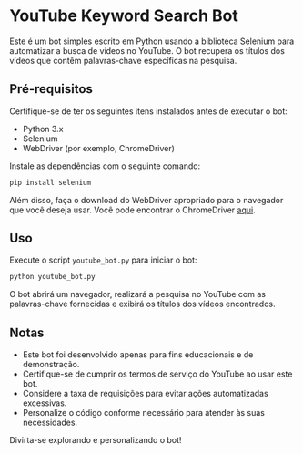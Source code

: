 # YouTube Keyword Search Bot

Este é um bot simples escrito em Python usando a biblioteca Selenium para automatizar a busca de vídeos no YouTube. O bot recupera os títulos dos vídeos que contêm palavras-chave específicas na pesquisa.

## Pré-requisitos

Certifique-se de ter os seguintes itens instalados antes de executar o bot:

- Python 3.x
- Selenium
- WebDriver (por exemplo, ChromeDriver)

Instale as dependências com o seguinte comando:

```bash
pip install selenium
```

Além disso, faça o download do WebDriver apropriado para o navegador que você deseja usar. Você pode encontrar o ChromeDriver [aqui](https://sites.google.com/chromium.org/driver/).

## Uso

Execute o script `youtube_bot.py` para iniciar o bot:

```bash
python youtube_bot.py
```

O bot abrirá um navegador, realizará a pesquisa no YouTube com as palavras-chave fornecidas e exibirá os títulos dos vídeos encontrados.

## Notas

- Este bot foi desenvolvido apenas para fins educacionais e de demonstração.
- Certifique-se de cumprir os termos de serviço do YouTube ao usar este bot.
- Considere a taxa de requisições para evitar ações automatizadas excessivas.
- Personalize o código conforme necessário para atender às suas necessidades.

Divirta-se explorando e personalizando o bot!